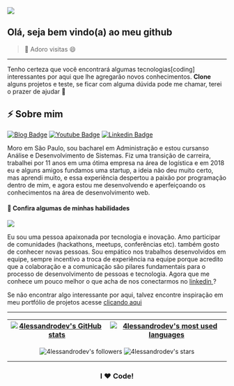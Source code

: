 <!--
**ALESSANDROLMENEZES/ALESSANDROLMENEZES** is a ✨ _special_ ✨ repository because its `README.md` (this file) appears on your GitHub profile.

Here are some ideas to get you started:

- 🔭 I’m currently working on ...
- 🌱 I’m currently learning ...
- 👯 I’m looking to collaborate on ...
- 🤔 I’m looking for help with ...
- 💬 Ask me about ...
- 📫 How to reach me: ...
- 😄 Pronouns: ...
- ⚡ Fun fact: ...
-->

<img src="https://wallpaperstock.net/wallpapers/thumbs1/51526hd.png">

## Olá, seja bem vindo(a) ao meu github

> 👋 Adoro visitas 😄

------------

Tenho certeza que você encontrará algumas tecnologias[coding] interessantes por aqui que lhe agregarão novos conhecimentos.
**Clone** alguns projetos e teste, se ficar com alguma dúvida pode me chamar, terei o prazer de ajudar 💬

## ⚡ Sobre mim 

[![Blog Badge](https://img.shields.io/badge/Blog-alessandrodev.com-black)](http://alessandrodev.com/portfolio)
[![Youtube Badge](https://img.shields.io/badge/Youtube-FF0000?style=flat-square&labelColor=FF0000&logo=youtube&logoColor=white&link=https://www.youtube.com/channel/UCjNEmyHytF2-o0IufEDGz-A?view_as=subscriber)](https://www.youtube.com/channel/UCjNEmyHytF2-o0IufEDGz-A?view_as=subscriber)
[![Linkedin Badge](https://img.shields.io/badge/LinkedIn-blue?style=flat-square&logo=Linkedin&logoColor=white&link=https://www.linkedin.com/in/alessandro-l-menezes-57906b71/)](https://www.linkedin.com/in/alessandro-l-menezes-57906b71/)

Moro em São Paulo, sou bacharel em Administração e estou cursanso Análise e Desenvolvimento de Sistemas. Fiz uma transição de carreira, trabalhei por 11 anos em uma ótima empresa na área de logística e em 2018 eu e alguns amigos fundamos uma startup, a ideia não deu muito certo, mas aprendi muito, e essa experiência despertou a paixão por programação dentro de mim, e agora estou me desenvolvendo e aperfeiçoando os conhecimentos na área de desenvolvimento web.

#### 🌱 Confira algumas de minhas habilidades 

[![](http://alessandrodev.com:21141/uploads/skills.jpg)](http://alessandrodev.com/portfolio)

Eu sou uma pessoa apaixonada por tecnologia e inovação. Amo participar de comunidades (hackathons, meetups, conferências etc). também gosto de conhecer novas pessoas. Sou empático nos trabalhos desenvolvidos em equipe, sempre incentivo a troca de experiência na equipe porque acredito que a colaboração e a comunicação são pilares fundamentais para o processo de desenvolvimento de pessoas e tecnologia.
Agora que me conhece um pouco melhor o que acha de nos conectarmos no [ linkedin ]( https://www.linkedin.com/in/alessandro-l-menezes-57906b71/ )?


Se não encontrar algo interessante por aqui, talvez encontre inspiração em meu portfólio de projetos acesse [clicando aqui](http://alessandrodev.com/portfolio "clicando aqui")

---

| [![4lessandrodev's GitHub stats](https://github-readme-stats.vercel.app/api?username=4lessandrodev&count_private=true&show_icons=true&hide=issues&hide_border=true&theme=dark)](https://github.com/4lessandrodev?tab=repositories) | [![4lessandrodev's most used languages](https://github-readme-stats.vercel.app/api/top-langs/?username=4lessandrodev&layout=compact&hide_border=true&theme=dark)](https://github.com/4lessandrodev?tab=repositories) |
|:-:|:-:|

<p align="center">
	<img alt="4lessandrodev's followers" src="https://img.shields.io/github/followers/4lessandrodev?color=black" />
	<img alt="4lessandrodev's stars" src="https://img.shields.io/github/stars/4lessandrodev?color=black" />
</p>

---

<h3 align="center">
	I ❤️ Code!
</h3>


